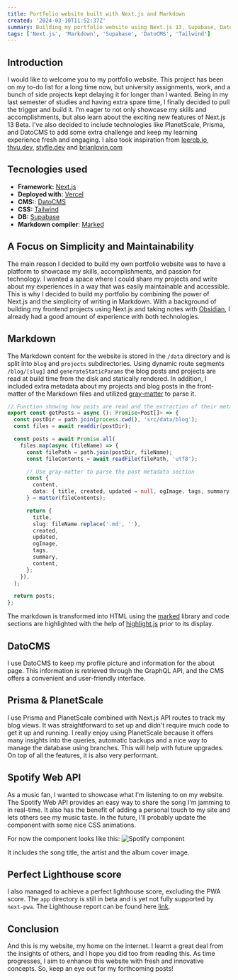 ```yaml
---
title: Portfolio website built with Next.js and Markdown
created: '2024-03-10T11:52:37Z'
summary: Building my portfolio website using Next.js 13, Supabase, DatoCMS and Tailwind.
tags: ['Next.js', 'Markdown', 'Supabase', 'DatoCMS', 'Tailwind']
---
```


## Introduction

I would like to welcome you to my portfolio website. This project has been on my to-do list for a long time now, but university assignments, work, and a bunch of side projects kept delaying it for longer than I wanted. Being in my last semester of studies and having extra spare time, I finally decided to pull the trigger and build it. I'm eager to not only showcase my skills and accomplishments, but also learn about the exciting new features of Next.js 13 Beta. I've also decided to include technologies like PlanetScale, Prisma, and DatoCMS to add some extra challenge and keep my learning experience fresh and engaging. I also took inspiration from [leerob.io](https://leerob.io/), [thvu.dev](https://www.thvu.dev/), [styfle.dev](https://styfle.dev/) and [brianlovin.com](https://brianlovin.com/)

## Tecnologies used

- **Framework:** [Next.js](https://nextjs.org/)
- **Deployed with:** [Vercel](https://vercel.com/home)
- **CMS:**: [DatoCMS](https://www.datocms.com/)
- **CSS:** [Tailwind](https://tailwindcss.com/)
- **DB:** [Supabase](https://supabase.com/)
- **Markdown compiler**: [Marked](https://github.com/markedjs/marked)

## A Focus on Simplicity and Maintainability

The main reason I decided to build my own portfolio website was to have a platform to showcase my skills, accomplishments, and passion for technology. I wanted a space where I could share my projects and write about my experiences in a way that was easily maintainable and accessible. This is why I decided to build my portfolio by combining the power of Next.js and the simplicity of writing in Markdown. With a background of building my frontend projects using Next.js and taking notes with [Obsidian](https://obsidian.md/), I already had a good amount of experience with both technologies.

## Markdown

The Markdown content for the website is stored in the `/data` directory and is split into `blog` and `projects` subdirectories. Using dynamic route segments `/blog/[slug]` and `generateStaticParams` the blog posts and projects are read at build time from the disk and statically rendered. In addition, I included extra metadata about my projects and blog posts in the front-matter of the Markdown files and utilized [gray-matter](https://github.com/jonschlinkert/gray-matter) to parse it.

```typescript
// Function showing how posts are read and the extraction of their metadata
export const getPosts = async (): Promise<Post[]> => {
  const postDir = path.join(process.cwd(), 'src/data/blog');
  const files = await readdir(postDir);

  const posts = await Promise.all(
    files.map(async (fileName) => {
      const filePath = path.join(postDir, fileName);
      const fileContents = await readFile(filePath, 'utf8');

      // Use gray-matter to parse the post metadata section
      const {
        content,
        data: { title, created, updated = null, ogImage, tags, summary },
      } = matter(fileContents);

      return {
        title,
        slug: fileName.replace('.md', ''),
        created,
        updated,
        ogImage,
        tags,
        summary,
        content,
      };
    }),
  );

  return posts;
};
```

The markdown is transformed into HTML using the [marked](https://github.com/markedjs/marked) library and code sections are highlighted with the help of [highlight.js](https://highlightjs.org/) prior to its display.

## DatoCMS

I use DatoCMS to keep my profile picture and information for the about page. This information is retrieved through the GraphQL API, and the CMS offers a convenient and user-friendly interface.

## Prisma & PlanetScale

I use Prisma and PlanetScale combined with Next.js API routes to track my blog views. It was straightforward to set up and didn't require much code to get it up and running. I really enjoy using PlanetScale because it offers many insights into the queries, automatic backups and a nice way to manage the database using branches. This will help with future upgrades. On top of all the features, it is also very performant.

## Spotify Web API

As a music fan, I wanted to showcase what I'm listening to on my website. The Spotify Web API provides an easy way to share the song I'm jamming to in real-time. It also has the benefit of adding a personal touch to my site and lets others see my music taste. In the future, I'll probably update the component with some nice CSS animations.

For now the component looks like this:
![Spotify component](/images/spotify.png)

It includes the song title, the artist and the album cover image.

## Perfect Lighthouse score

I also managed to achieve a perfect lighthouse score, excluding the PWA score. The `app` directory is still in beta and is yet not fully supported by `next-pwa`. The Lighthouse report can be found here [link](https://googlechrome.github.io/lighthouse/viewer/?gist=782cfa08a9937f85a9a47013d5d54b03).

## Conclusion

And this is my website, my home on the internet. I learnt a great deal from the insights of others, and I hope you did too from reading this. As time progresses, I aim to enhance this website with fresh and innovative concepts. So, keep an eye out for my forthcoming posts!
